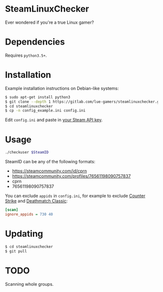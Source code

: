 # SteamLinuxChecker
Ever wondered if you're a true Linux gamer?

# Dependencies
Requires `python3.5+`.

# Installation
Example installation instructions on Debian-like systems:

```sh
$ sudo apt-get install python3
$ git clone --depth 1 https://gitlab.com/lue-gamers/steamlinuxchecker.git
$ cd steamlinuxchecker
$ cp -n config_example.ini config.ini
```

Edit `config.ini` and paste in [your Steam API key](https://steamcommunity.com/dev/apikey).

# Usage
```sh
./checkuser $SteamID
```

SteamID can be any of the following formats:
* https://steamcommunity.com/id/cprn
* https://steamcommunity.com/profiles/76561198090757837
* cprn
* 76561198090757837

You can exclude `appids` in `config.ini`, for example to exclude
[Counter Strike](https://steamdb.info/app/730/) and
[Deathmatch Classic](https://steamdb.info/app/40/):

```ini
[scan]
ignore_appids = 730 40
```

# Updating

```sh
$ cd steamlinuxchecker
$ git pull
```

# TODO
Scanning whole groups.
